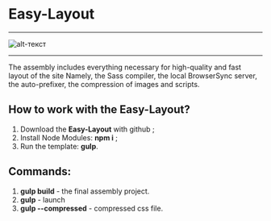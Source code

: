 # Easy-Layout
* * *

![alt-текст](https://camo.githubusercontent.com/4f54779e24cd26b9d38b6f76d980939049af8a35/687474703a2f2f7777772e6a6f7264616e63726f776e2e636f6d2f77702d636f6e74656e742f75706c6f6164732f323031352f30382f67756c702e6a7067 "Gulp.js")
* * *

The assembly includes everything necessary for high-quality and fast layout of the site
Namely, the Sass compiler, the local BrowserSync server, the auto-prefixer, the compression of images and scripts.

## How to work with the Easy-Layout?

1. Download the **Easy-Layout** with github ;
2. Install Node Modules: **npm i** ;
3. Run the template:  **gulp**.

## Сommands:
1. **gulp build** - the final assembly project.
2. **gulp** - launch
3. **gulp --compressed** - compressed css file.